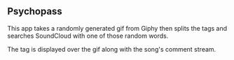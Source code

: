 ## Psychopass

This app takes a randomly generated gif from Giphy then splits the tags and searches SoundCloud with one of those random words.

The tag is displayed over the gif along with the song's comment stream.



